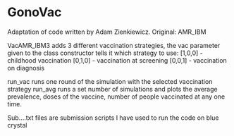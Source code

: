 # GonoVac

Adaptation of code written by Adam Zienkiewicz. Original: AMR_IBM

VacAMR_IBM3 adds 3 different vaccination strategies, the vac parameter given to the class constructor tells it which strategy to use:
[1,0,0] - childhood vaccination
[0,1,0] - vaccination at screening
[0,0,1] - vaccination on diagnosis

run_vac runs one round of the simulation with the selected vaccination strategy 
run_avg runs a set number of simulations and plots the average prevalence, doses of the vaccine, number of people vaccinated at any one time.

Sub....txt files are submission scripts I have used to run the code on blue crystal
